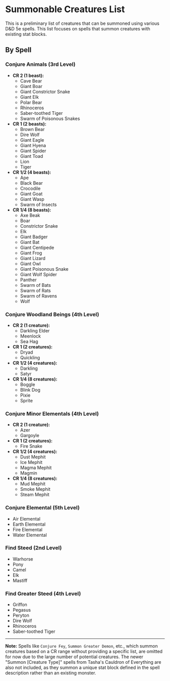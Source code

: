 # Summonable Creatures List

This is a preliminary list of creatures that can be summoned using various D&D 5e spells. This list focuses on spells that summon creatures with existing stat blocks.

## By Spell

### Conjure Animals (3rd Level)

- **CR 2 (1 beast):**
  - Cave Bear
  - Giant Boar
  - Giant Constrictor Snake
  - Giant Elk
  - Polar Bear
  - Rhinoceros
  - Saber-toothed Tiger
  - Swarm of Poisonous Snakes
- **CR 1 (2 beasts):**
  - Brown Bear
  - Dire Wolf
  - Giant Eagle
  - Giant Hyena
  - Giant Spider
  - Giant Toad
  - Lion
  - Tiger
- **CR 1/2 (4 beasts):**
  - Ape
  - Black Bear
  - Crocodile
  - Giant Goat
  - Giant Wasp
  - Swarm of Insects
- **CR 1/4 (8 beasts):**
  - Axe Beak
  - Boar
  - Constrictor Snake
  - Elk
  - Giant Badger
  - Giant Bat
  - Giant Centipede
  - Giant Frog
  - Giant Lizard
  - Giant Owl
  - Giant Poisonous Snake
  - Giant Wolf Spider
  - Panther
  - Swarm of Bats
  - Swarm of Rats
  - Swarm of Ravens
  - Wolf

### Conjure Woodland Beings (4th Level)

- **CR 2 (1 creature):**
  - Darkling Elder
  - Meenlock
  - Sea Hag
- **CR 1 (2 creatures):**
  - Dryad
  - Quickling
- **CR 1/2 (4 creatures):**
  - Darkling
  - Satyr
- **CR 1/4 (8 creatures):**
  - Boggle
  - Blink Dog
  - Pixie
  - Sprite

### Conjure Minor Elementals (4th Level)

- **CR 2 (1 creature):**
  - Azer
  - Gargoyle
- **CR 1 (2 creatures):**
  - Fire Snake
- **CR 1/2 (4 creatures):**
  - Dust Mephit
  - Ice Mephit
  - Magma Mephit
  - Magmin
- **CR 1/4 (8 creatures):**
  - Mud Mephit
  - Smoke Mephit
  - Steam Mephit

### Conjure Elemental (5th Level)

- Air Elemental
- Earth Elemental
- Fire Elemental
- Water Elemental

### Find Steed (2nd Level)

- Warhorse
- Pony
- Camel
- Elk
- Mastiff

### Find Greater Steed (4th Level)

- Griffon
- Pegasus
- Peryton
- Dire Wolf
- Rhinoceros
- Saber-toothed Tiger

---

**Note:** Spells like `Conjure Fey`, `Summon Greater Demon`, etc., which summon creatures based on a CR range without providing a specific list, are omitted for now due to the large number of potential creatures. The newer "Summon [Creature Type]" spells from Tasha's Cauldron of Everything are also not included, as they summon a unique stat block defined in the spell description rather than an existing monster.
